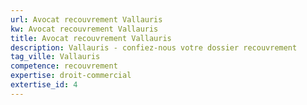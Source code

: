 ```yaml
---
url: Avocat recouvrement Vallauris
kw: Avocat recouvrement Vallauris
title: Avocat recouvrement Vallauris
description: Vallauris - confiez-nous votre dossier recouvrement
tag_ville: Vallauris
competence: recouvrement
expertise: droit-commercial
extertise_id: 4
---
```

